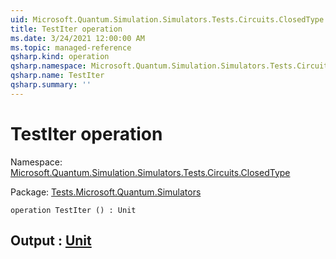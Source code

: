 ```yaml
---
uid: Microsoft.Quantum.Simulation.Simulators.Tests.Circuits.ClosedType.TestIter
title: TestIter operation
ms.date: 3/24/2021 12:00:00 AM
ms.topic: managed-reference
qsharp.kind: operation
qsharp.namespace: Microsoft.Quantum.Simulation.Simulators.Tests.Circuits.ClosedType
qsharp.name: TestIter
qsharp.summary: ''
---
```


# TestIter operation

Namespace: [Microsoft.Quantum.Simulation.Simulators.Tests.Circuits.ClosedType](xref:Microsoft.Quantum.Simulation.Simulators.Tests.Circuits.ClosedType)

Package: [Tests.Microsoft.Quantum.Simulators](https://nuget.org/packages/Tests.Microsoft.Quantum.Simulators)




```qsharp
operation TestIter () : Unit
```


## Output : [Unit](xref:microsoft.quantum.lang-ref.unit)

